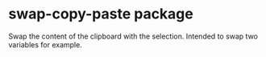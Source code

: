 # swap-copy-paste package

Swap the content of the clipboard with the selection. Intended to swap two variables for example.
